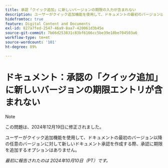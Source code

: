 ```yaml
---
title: 承認「クイック追加」に新しいバージョンの期限の入力が含まれない
description: ユーザーがクイック追加機能を使用して、ドキュメントの最初のバージョン以降の任意のバージョンに対して新しいドキュメント承認を作成する際、承認に期限を追加するオプションはありません。
hidefromtoc: true
feature: Digital Content and Documents
exl-id: 827a7fed-2547-46a9-8aa7-420061d3b45e
source-git-commit: 7b66d253831c83bf6166cc5be39e18be704503a6
workflow-type: tm+mt
source-wordcount: '101'
ht-degree: 89%

---
```


# ドキュメント：承認の「クイック追加」に新しいバージョンの期限エントリが含まれない

>[!NOTE]
>
>この問題は、2024年12月19日に修正されました。

ユーザーがクイック追加機能を使用して、ドキュメントの最初のバージョン以降の任意のバージョンに対して新しいドキュメント承認を作成する際、承認に期限を追加するオプションはありません。

_最初に報告されたのは 2024年10月10日（PT）です。_
